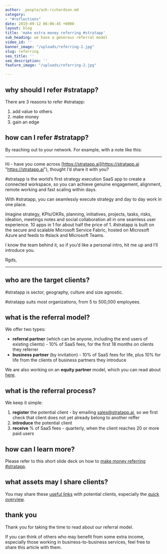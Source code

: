 ```yaml
---
author: _people/ash-richardson.md
category:
- "#reflections"
date: 2019-09-12 06:06:45 +0000
layout: blog
title: 'make extra money referring #stratapp'
sub_heading: we have a generous referral model
video_id: ''
banner_image: "/uploads/referring-2.jpg"
slug: referring
seo_title: ''
seo_description: ''
feature_image: "/uploads/referring-2.jpg"

---
```

## why should I refer #stratapp?

There are 3 reasons to refer #stratapp:

1. add value to others
2. make money
3. gain an edge

## how can I refer #stratapp?

By reaching out to your network.  For example, with a note like this:

***

Hi <name> - have you come across [https://stratapp.ai](https://stratapp.ai "https://stratapp.ai"), thought I’d share it with you?

\#stratapp is the world’s first strategy execution SaaS app to create a connected workspace, so you can achieve genuine engagement, alignment, remote working and fast scaling within days.

With #stratapp, you can seamlessly execute strategy and day to day work in one place.

Imagine strategy, KPIs/OKRs, planning, initiatives, projects, tasks, risks, ideation, meetings notes and social collaboration all in one seamless user experience. 10 apps in 1 for about half the price of 1. #stratapp is built on the secure and scalable Microsoft Service Fabric, hosted on Microsoft Azure and feeds to #slack and Microsoft Teams.

I know the team behind it, so if you’d like a personal intro, hit me up and I’ll introduce you.

Rgds, <name>

***

## who are the target clients?

\#stratapp is sector, geography, culture and size agnostic.

\#stratapp suits most organizations, from 5 to 500,000 employees.

## what is the referral model?

We offer two types:

* **referral partner** (which can be anyone, including the end users of existing clients) - 10% of SaaS fees, for the first 18 months on clients they referrer
* **business partner** (by invitation) - 10% of SaaS fees for life, plus 10% for life from the clients of business partners they introduce

We are also working on an **equity partner** model, which you can read about [here](http://bit.ly/make-money-referring-stratapp "make money referring #stratapp").

## what is the referral process?

We keep it simple:

1. **register** the potential client - by emailing sales@stratapp.ai, so we first check that client does not yet already belong to another reffer
2. **introduce** the potential client
3. **receive** % of SaaS fees - quarterly, when the client reaches 20 or more paid users

## how can I learn more?

Please refer to this short slide deck on how to [make money referring #stratapp](http://bit.ly/make-money-referring-stratapp "make money referring #stratapp").

## what assets may I share clients?

You may share these [useful links](https://support.stratapp.ai/portal/kb/articles/useful-links "useful links") with potential clients, especially the [quick overview](http://bit.ly/stratapp-quick-overview  "quick overview").

## thank you

Thank you for taking the time to read about our referral model.

If you can think of others who may benefit from some extra income, especially those working in business-to-business services, feel free to share this article with them.